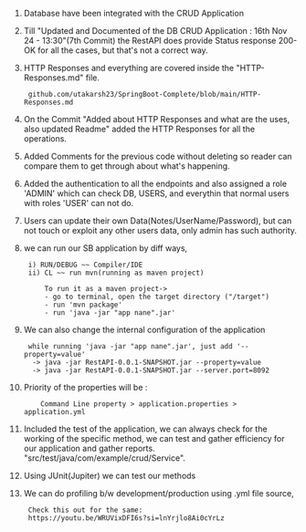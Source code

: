1. Database have been integrated with the CRUD Application

2. Till "Updated and Documented of the DB CRUD Application : 16th Nov 24 - 13:30"(7th Commit) 
the RestAPI does provide Status response 200-OK for all the cases, but that's not a correct way. 

3. HTTP Responses and everything are covered inside the "HTTP-Responses.md" file.

        github.com/utakarsh23/SpringBoot-Complete/blob/main/HTTP-Responses.md
        
4. On the Commit "Added about HTTP Responses and what are the uses, also updated Readme"
    added the HTTP Responses for all the operations. 
5. Added Comments for the previous code without deleting so reader can compare them to get through about what's happening.

6. Added the authentication to all the endpoints and also assigned a role 'ADMIN' which can check DB, USERS, and everythin that normal users with roles 'USER' can not do.

7. Users can update their own Data(Notes/UserName/Password), but can not touch or exploit any other users data, only admin has such authority.

8. we can run our SB application by diff ways, 

        i) RUN/DEBUG ~~ Compiler/IDE
        ii) CL ~~ run mvn(running as maven project)

            To run it as a maven project->
            - go to terminal, open the target directory ("/target")
            - run 'mvn package' 
            - run 'java -jar "app nane".jar'

9. We can also change the internal configuration of the application

        while running 'java -jar "app nane".jar', just add '--property=value'
         -> java -jar RestAPI-0.0.1-SNAPSHOT.jar --property=value 
         -> java -jar RestAPI-0.0.1-SNAPSHOT.jar --server.port=8092 

10. Priority of the properties will be :

            Command Line property > application.properties > application.yml

11. Included the test of the application, we can always check for the working of the specific method, we can test and gather efficiency for our application and gather reports. "src/test/java/com/example/crud/Service".

12. Using JUnit(Jupiter) we can test our methods

13. We can do profiling b/w development/production using .yml file source, 

         Check this out for the same:
         https://youtu.be/WRUVixDFI6s?si=lnYrjlo8Ai0cYrLz